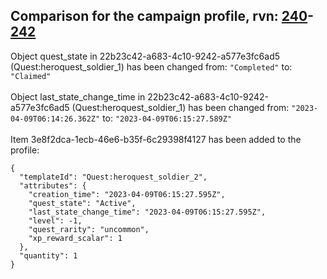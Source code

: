 ## Comparison for the campaign profile, rvn: [240](https://github.com/PRO100KatYT/FortniteProfileRevisions/tree/main/profiles/campaign/240%20campaign.json)-[242](https://github.com/PRO100KatYT/FortniteProfileRevisions/tree/main/profiles/campaign/242%20campaign.json)

Object quest_state in 22b23c42-a683-4c10-9242-a577e3fc6ad5 (Quest:heroquest_soldier_1) has been changed from: `"Completed"` to: `"Claimed"`
<br><br>
Object last_state_change_time in 22b23c42-a683-4c10-9242-a577e3fc6ad5 (Quest:heroquest_soldier_1) has been changed from: `"2023-04-09T06:14:26.362Z"` to: `"2023-04-09T06:15:27.589Z"`
<br><br>
Item 3e8f2dca-1ecb-46e6-b35f-6c29398f4127 has been added to the profile:

```
{
  "templateId": "Quest:heroquest_soldier_2",
  "attributes": {
    "creation_time": "2023-04-09T06:15:27.595Z",
    "quest_state": "Active",
    "last_state_change_time": "2023-04-09T06:15:27.595Z",
    "level": -1,
    "quest_rarity": "uncommon",
    "xp_reward_scalar": 1
  },
  "quantity": 1
}
```

<br><br>
